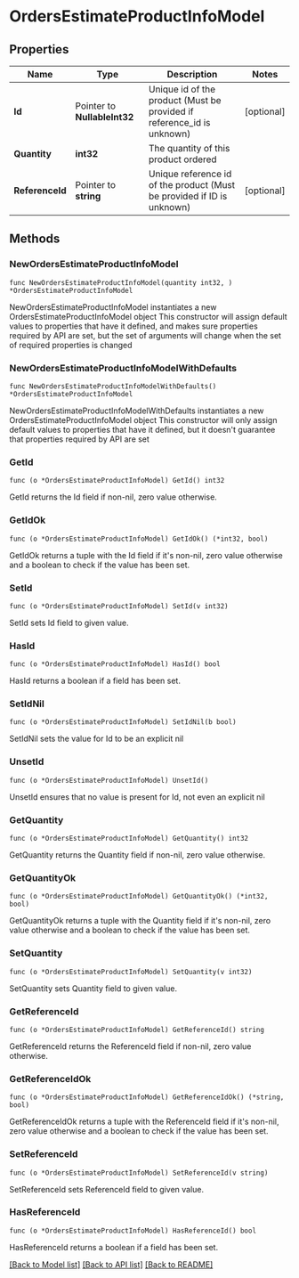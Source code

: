 # OrdersEstimateProductInfoModel

## Properties

Name | Type | Description | Notes
------------ | ------------- | ------------- | -------------
**Id** | Pointer to **NullableInt32** | Unique id of the product (Must be provided if reference_id is unknown) | [optional] 
**Quantity** | **int32** | The quantity of this product ordered | 
**ReferenceId** | Pointer to **string** | Unique reference id of the product (Must be provided if ID is unknown) | [optional] 

## Methods

### NewOrdersEstimateProductInfoModel

`func NewOrdersEstimateProductInfoModel(quantity int32, ) *OrdersEstimateProductInfoModel`

NewOrdersEstimateProductInfoModel instantiates a new OrdersEstimateProductInfoModel object
This constructor will assign default values to properties that have it defined,
and makes sure properties required by API are set, but the set of arguments
will change when the set of required properties is changed

### NewOrdersEstimateProductInfoModelWithDefaults

`func NewOrdersEstimateProductInfoModelWithDefaults() *OrdersEstimateProductInfoModel`

NewOrdersEstimateProductInfoModelWithDefaults instantiates a new OrdersEstimateProductInfoModel object
This constructor will only assign default values to properties that have it defined,
but it doesn't guarantee that properties required by API are set

### GetId

`func (o *OrdersEstimateProductInfoModel) GetId() int32`

GetId returns the Id field if non-nil, zero value otherwise.

### GetIdOk

`func (o *OrdersEstimateProductInfoModel) GetIdOk() (*int32, bool)`

GetIdOk returns a tuple with the Id field if it's non-nil, zero value otherwise
and a boolean to check if the value has been set.

### SetId

`func (o *OrdersEstimateProductInfoModel) SetId(v int32)`

SetId sets Id field to given value.

### HasId

`func (o *OrdersEstimateProductInfoModel) HasId() bool`

HasId returns a boolean if a field has been set.

### SetIdNil

`func (o *OrdersEstimateProductInfoModel) SetIdNil(b bool)`

 SetIdNil sets the value for Id to be an explicit nil

### UnsetId
`func (o *OrdersEstimateProductInfoModel) UnsetId()`

UnsetId ensures that no value is present for Id, not even an explicit nil
### GetQuantity

`func (o *OrdersEstimateProductInfoModel) GetQuantity() int32`

GetQuantity returns the Quantity field if non-nil, zero value otherwise.

### GetQuantityOk

`func (o *OrdersEstimateProductInfoModel) GetQuantityOk() (*int32, bool)`

GetQuantityOk returns a tuple with the Quantity field if it's non-nil, zero value otherwise
and a boolean to check if the value has been set.

### SetQuantity

`func (o *OrdersEstimateProductInfoModel) SetQuantity(v int32)`

SetQuantity sets Quantity field to given value.


### GetReferenceId

`func (o *OrdersEstimateProductInfoModel) GetReferenceId() string`

GetReferenceId returns the ReferenceId field if non-nil, zero value otherwise.

### GetReferenceIdOk

`func (o *OrdersEstimateProductInfoModel) GetReferenceIdOk() (*string, bool)`

GetReferenceIdOk returns a tuple with the ReferenceId field if it's non-nil, zero value otherwise
and a boolean to check if the value has been set.

### SetReferenceId

`func (o *OrdersEstimateProductInfoModel) SetReferenceId(v string)`

SetReferenceId sets ReferenceId field to given value.

### HasReferenceId

`func (o *OrdersEstimateProductInfoModel) HasReferenceId() bool`

HasReferenceId returns a boolean if a field has been set.


[[Back to Model list]](../README.md#documentation-for-models) [[Back to API list]](../README.md#documentation-for-api-endpoints) [[Back to README]](../README.md)


